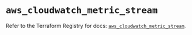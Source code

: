 # `aws_cloudwatch_metric_stream`

Refer to the Terraform Registry for docs: [`aws_cloudwatch_metric_stream`](https://registry.terraform.io/providers/hashicorp/aws/6.5.0/docs/resources/cloudwatch_metric_stream).
